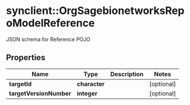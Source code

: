 # synclient::OrgSagebionetworksRepoModelReference

JSON schema for Reference POJO

## Properties
Name | Type | Description | Notes
------------ | ------------- | ------------- | -------------
**targetId** | **character** |  | [optional] 
**targetVersionNumber** | **integer** |  | [optional] 


